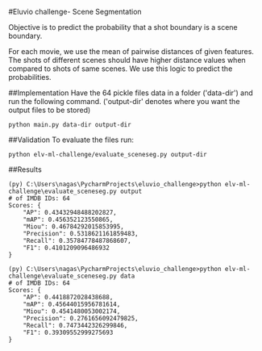 #Eluvio challenge- Scene Segmentation

Objective is to predict the probability that a shot boundary is a scene boundary.

For each movie, we use the mean of pairwise distances of given features. The shots of different scenes should have higher distance values when compared to shots of same scenes. We use this logic to predict the probabilities.

##Implementation
Have the 64 pickle files data in a folder ('data-dir') and run the following command. ('output-dir' denotes where you want the output files to be stored)

`python main.py data-dir output-dir`

##Validation
To evaluate the files run:

`python elv-ml-challenge/evaluate_sceneseg.py output-dir`

##Results
```
(py) C:\Users\nagas\PycharmProjects\eluvio_challenge>python elv-ml-challenge\evaluate_sceneseg.py output
# of IMDB IDs: 64
Scores: {
    "AP": 0.43432948488202827,
    "mAP": 0.456352123550865,
    "Miou": 0.46784292015853995,
    "Precision": 0.5318621161859483,
    "Recall": 0.35784778487868607,
    "F1": 0.4101209096486932
}
```

```
(py) C:\Users\nagas\PycharmProjects\eluvio_challenge>python elv-ml-challenge\evaluate_sceneseg.py data
# of IMDB IDs: 64
Scores: {
    "AP": 0.4418872028438688,
    "mAP": 0.45644015956781614,
    "Miou": 0.4541480053002174,
    "Precision": 0.2761656092479825,
    "Recall": 0.7473442326299846,
    "F1": 0.39309552999275693
}
```